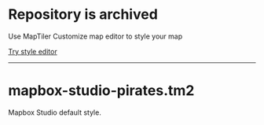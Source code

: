 # Repository is archived

Use MapTiler Customize map editor to style your map

[Try style editor](https://cloud.maptiler.com/maps/editor)

---

mapbox-studio-pirates.tm2
=========================

Mapbox Studio default style.
